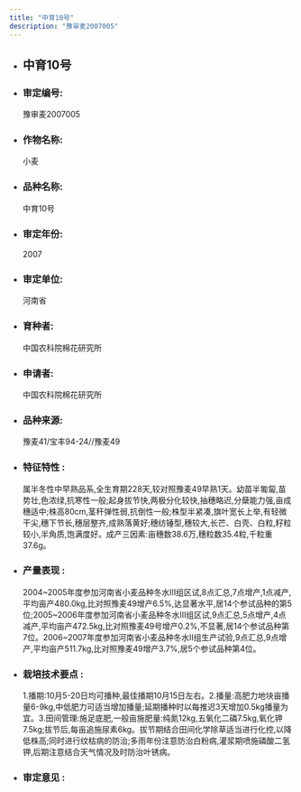 ```yaml
---
title: "中育10号"
description: "豫审麦2007005"
---
```

* ## 中育10号
* ###  审定编号:  
   豫审麦2007005

*  ### 作物名称:  
   小麦

*   ###  品种名称: 
    中育10号

*   ### 审定年份: 
    2007

*   ### 审定单位:  
    河南省

*   ### 育种者:  
    中国农科院棉花研究所

*   ### 申请者:  
    中国农科院棉花研究所

*   ### 品种来源:  
    豫麦41/宝丰94-24//豫麦49

*   ### 特征特性 : 
    属半冬性中早熟品系,全生育期228天,较对照豫麦49早熟1天。幼苗半匍匐,苗势壮,色浓绿,抗寒性一般;起身拔节快,两极分化较快,抽穗略迟,分蘖能力强,亩成穗适中;株高80cm,茎秆弹性弱,抗倒性一般;株型半紧凑,旗叶宽长上举,有轻微干尖,穗下节长,穗层整齐,成熟落黄好;穗纺锤型,穗较大,长芒、白壳、白粒,籽粒较小,半角质,饱满度好。成产三因素:亩穗数38.6万,穗粒数35.4粒,千粒重37.6g。

*   ### 产量表现 : 
    2004~2005年度参加河南省小麦品种冬水Ⅲ组区试,8点汇总,7点增产,1点减产,平均亩产480.0kg,比对照豫麦49增产6.5%,达显著水平,居14个参试品种的第5位;2005~2006年度参加河南省小麦品种冬水Ⅲ组区试,9点汇总,5点增产,4点减产,平均亩产472.5kg,比对照豫麦49号增产0.2%,不显著,居14个参试品种第7位。2006~2007年度参加河南省小麦品种冬水Ⅱ组生产试验,9点汇总,9点增产,平均亩产511.7kg,比对照豫麦49增产3.7%,居5个参试品种第4位。

*   ### 栽培技术要点 : 
    1.播期:10月5-20日均可播种,最佳播期10月15日左右。2.播量:高肥力地块亩播量6-9kg,中低肥力可适当增加播量;延期播种时以每推迟3天增加0.5kg播量为宜。3.田间管理:施足底肥,一般亩施肥量:纯氮12kg,五氧化二磷7.5kg,氧化钾7.5kg;拔节后,每亩追施尿素6kg。拔节期结合田间化学除草适当进行化控,以降低株高;同时进行纹枯病的防治;多雨年份注意防治白粉病,灌浆期喷施磷酸二氢钾,后期注意结合天气情况及时防治叶锈病。

*   ### 审定意见 : 
    
